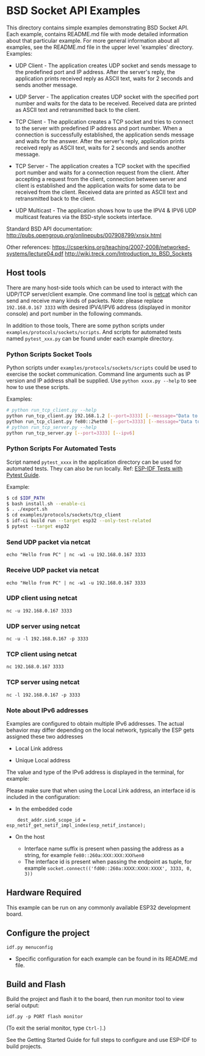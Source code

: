 
# BSD Socket API Examples

This directory contains simple examples demonstrating BSD Socket API. 
Each example, contains README.md file with mode detailed information about that particular example.
For more general information about all examples, see the README.md file in the upper level 'examples' directory.
Examples:

* UDP Client - The application creates UDP socket and sends message to the predefined port and IP address. After the server's reply, the application prints received reply as ASCII text, waits for 2 seconds and sends another message.

* UDP Server - The application creates UDP socket with the specified port number and waits for the data to be received. Received data are printed as ASCII text and retransmitted back to the client.

* TCP Client - The application creates a TCP socket and tries to connect to the server with predefined IP address and port number. When a connection is successfully established, the application sends message and waits for the answer. After the server's reply, application prints received reply as ASCII text, waits for 2 seconds and sends another message.

* TCP Server - The application creates a TCP socket with the specified port number and waits for a connection request from the client. After accepting a request from the client, connection between server and client is established and the application waits for some data to be received from the client. Received data are printed as ASCII text and retransmitted back to the client.

* UDP Multicast - The application shows how to use the IPV4 & IPV6 UDP multicast features via the BSD-style sockets interface.

Standard BSD API documentation:
http://pubs.opengroup.org/onlinepubs/007908799/xnsix.html

Other references:
https://csperkins.org/teaching/2007-2008/networked-systems/lecture04.pdf
http://wiki.treck.com/Introduction_to_BSD_Sockets


## Host tools

There are many host-side tools which can be used to interact with the UDP/TCP server/client example. 
One command line tool is [netcat](http://netcat.sourceforge.net) which can send and receive many kinds of packets. 
Note: please replace `192.168.0.167 3333` with desired IPV4/IPV6 address (displayed in monitor console) and port number in the following commands.

In addition to those tools, There are some python scripts under `examples/protocols/sockets/scripts`. 
And scripts for automated tests named `pytest_xxx.py` can be found under each example directory. 


### Python Scripts Socket Tools

Python scripts under `examples/protocols/sockets/scripts` could be used to exercise the socket communication. 
Command line arguments such as IP version and IP address shall be supplied. Use `python xxxx.py --help` to see how to use these scripts. 

Examples:
```bash
# python run_tcp_client.py --help
python run_tcp_client.py 192.168.1.2 [--port=3333] [--message="Data to ESP"]
python run_tcp_client.py fe80::2%eth0 [--port=3333] [--message="Data to ESP"]
# python run_tcp_server.py --help
python run_tcp_server.py [--port=3333] [--ipv6]
```

### Python Scripts For Automated Tests

Script named `pytest_xxxx` in the application directory can be used for automated tests. 
They can also be run locally. Ref: [ESP-IDF Tests with Pytest Guide](https://docs.espressif.com/projects/esp-idf/en/latest/esp32/contribute/esp-idf-tests-with-pytest.html).

Example:
```bash
$ cd $IDF_PATH
$ bash install.sh --enable-ci
$ . ./export.sh
$ cd examples/protocols/sockets/tcp_client
$ idf-ci build run --target esp32 --only-test-related
$ pytest --target esp32
```

### Send UDP packet via netcat
```
echo "Hello from PC" | nc -w1 -u 192.168.0.167 3333
```

### Receive UDP packet via netcat
```
echo "Hello from PC" | nc -w1 -u 192.168.0.167 3333
```

### UDP client using netcat
```
nc -u 192.168.0.167 3333
```

### UDP server using netcat
```
nc -u -l 192.168.0.167 -p 3333
```

### TCP client using netcat
```
nc 192.168.0.167 3333
```

### TCP server using netcat
```
nc -l 192.168.0.167 -p 3333
```

### Note about IPv6 addresses

Examples are configured to obtain multiple IPv6 addresses. The actual behavior may differ depending on the local network, typically the ESP gets assigned these two addresses

* Local Link address

* Unique Local address

The value and type of the IPv6 address is displayed in the terminal, for example:

Please make sure that when using the Local Link address, an interface id is included in the configuration:

* In the embedded code
```
    dest_addr.sin6_scope_id = esp_netif_get_netif_impl_index(esp_netif_instance);
```
* On the host

   - Interface name suffix is present when passing the address as a string, for example `fe80::260a:XXX:XXX:XXX%en0`
   - The interface id is present when passing the endpoint as tuple, for example `socket.connect(('fd00::260a:XXXX:XXXX:XXXX', 3333, 0, 3))`

## Hardware Required

This example can be run on any commonly available ESP32 development board.

## Configure the project

```
idf.py menuconfig
```

* Specific configuration for each example can be found in its README.md file.

## Build and Flash

Build the project and flash it to the board, then run monitor tool to view serial output:

```
idf.py -p PORT flash monitor
```

(To exit the serial monitor, type ``Ctrl-]``.)

See the Getting Started Guide for full steps to configure and use ESP-IDF to build projects.



